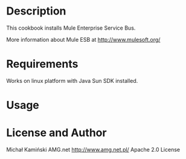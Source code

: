 Description
====

This cookbook installs Mule Enterprise Service Bus. 

More information about Mule ESB at http://www.mulesoft.org/

Requirements
====

Works on linux platform with Java Sun SDK installed.

Usage
====


License and Author
====

Michał Kamiński
AMG.net
http://www.amg.net.pl/
Apache 2.0 License




